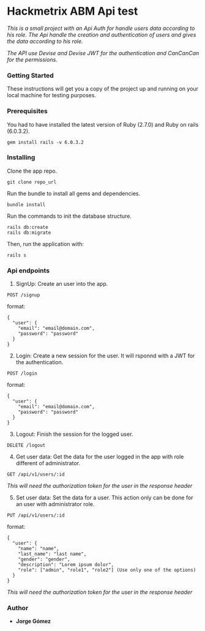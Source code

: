 # Hackmetrix ABM Api test

*This is a small project with an Api Auth for handle users data according to his role. The Api handle the creation and authentication of users and gives the data according to his role.*

*The API use Devise and Devise JWT for the authentication and CanCanCan for the permissions.* 

### Getting Started
These instructions will get you a copy of the project up and running on your local machine for testing purposes.

### Prerequisites
You had to have installed the latest version of Ruby (2.7.0) and Ruby on rails (6.0.3.2).

```
gem install rails -v 6.0.3.2
```

### Installing
Clone the app repo.

```
git clone repo_url
```
Run the bundle to install all gems and dependencies.

```
bundle install
```

Run the commands to init the database structure.

```
rails db:create
rails db:migrate
```

Then, run the application with:

```
rails s
```

### Api endpoints

1. SignUp: Create an user into the app.
  ```
  POST /signup
  ```
  format:

  ```
  {
    "user": {
      "email": "email@domain.com",
      "password": "password"
    }
  }
  ```
2. Login: Create a new session for the user. It will rsponnd with a JWT for the authentication.
  ```
  POST /login
  ```
  format:
  ```
  {
    "user": {
      "email": "email@domain.com",
      "password": "password"
    }
  }
  ```
3. Logout: Finish the session for the logged user.
  ```
  DELETE /logout
  ```
4. Get user data: Get the data for the user logged in the app with role different of administrator.
  ```
  GET /api/v1/users/:id
  ```
  *This will need the authorization token for the user in the response header*

5. Set user data: Set the data for a user. This action only can be done for an user with administrator role.
  ```
  PUT /api/v1/users/:id
  ```
  format:
  ```
  {
    "user": {
      "name": "name",
      "last_name": "last name",
      "gender": "gender",
      "description": "Lorem ipsum dolor",
      "role": ["admin", "role1", "role2"] (Use only one of the options) 
    }
  }
  ```
  *This will need the authorization token for the user in the response header*
### Author
* **Jorge Gómez**
